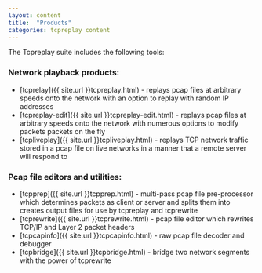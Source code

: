 ```yaml
---
layout: content
title:  "Products"
categories: tcpreplay content
---
```

The Tcpreplay suite includes the following tools:

### Network playback products:
* [tcprelay]({{ site.url }}tcpreplay.html) - replays pcap files at arbitrary speeds onto the network with an option to replay with random IP addresses
* [tcpreplay-edit]({{ site.url }}tcpreplay-edit.html) - replays pcap files at arbitrary speeds onto the network with numerous options to modify packets packets on the fly
* [tcpliveplay]({{ site.url }}tcpliveplay.html) - replays TCP network traffic stored in a pcap file on live networks in a manner that a remote server will respond to


### Pcap file editors and utilities:
* [tcpprep]({{ site.url }}tcpprep.html) - multi-pass pcap file pre-processor which determines packets as client or server and splits them into creates output files for use by tcpreplay and tcprewrite
* [tcprewrite]({{ site.url }}tcprewrite.html) - pcap file editor which rewrites TCP/IP and Layer 2 packet headers
* [tcpcapinfo]({{ site.url }}tcpcapinfo.html) - raw pcap file decoder and debugger
* [tcpbridge]({{ site.url }}tcpbridge.html) - bridge two network segments with the power of tcprewrite

